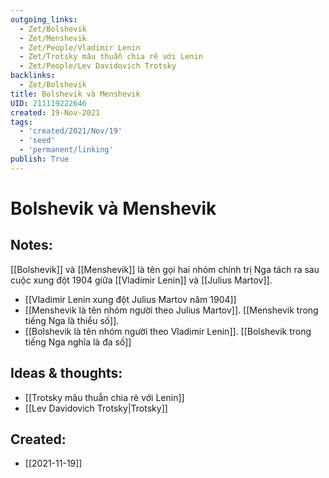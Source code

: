 ```yaml
---
outgoing_links:
  - Zet/Bolshevik
  - Zet/Menshevik
  - Zet/People/Vladimir Lenin
  - Zet/Trotsky mâu thuẫn chia rẽ với Lenin
  - Zet/People/Lev Davidovich Trotsky
backlinks:
  - Zet/Bolshevik
title: Bolshevik và Menshevik
UID: 211119222646
created: 19-Nov-2021
tags:
  - 'created/2021/Nov/19'
  - 'seed'
  - 'permanent/linking'
publish: True
---
```

# Bolshevik và Menshevik

## Notes:
[[Bolshevik]] và [[Menshevik]] là tên gọi hai nhóm chính trị Nga tách ra sau cuộc xung đột 1904 giữa [[Vladimir Lenin]] và [[Julius Martov]]. 

- [[Vladimir Lenin xung đột Julius Martov năm 1904]]
- [[Menshevik là tên nhóm người theo Julius Martov]]. [[Menshevik trong tiếng Nga là thiểu số]].
- [[Bolshevik là tên nhóm người theo Vladimir Lenin]]. [[Bolshevik trong tiếng Nga nghĩa là đa số]]

## Ideas & thoughts:
- [[Trotsky mâu thuẫn chia rẽ với Lenin]]
- [[Lev Davidovich Trotsky|Trotsky]]


## Created:
- [[2021-11-19]]
